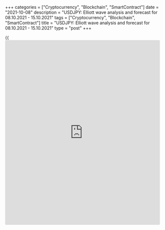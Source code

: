 +++
categories = ["Cryptocurrency", "Blockchain", "SmartContract"]
date = "2021-10-08"
description = "USDJPY: Elliott wave analysis and forecast for 08.10.2021 - 15.10.2021"
tags = ["Cryptocurrency", "Blockchain", "SmartContract"]
title = "USDJPY: Elliott wave analysis and forecast for 08.10.2021 - 15.10.2021"
type = "post"
+++

{{<iframe id="large-banner" src="https://www.bounty.group/#slide=22.0" width="100%" height="600" scrolling="no" style="border: 0px solid rgb(216, 221, 230); border-radius: 3px;">}}

2021-10-08

2021-10-08

USDJPY: Elliott wave analysis and forecast for 08.10.2021 –
15.10.2021Alex Geuta

 **Main scenario:** consider short positions from corrections below the
level of 112.08 with a target of 110.59 – 110.24.

 **Alternative scenario:** breakout and consolidation above the level of
112.08 will allow the pair to continue rising to the levels of 113.50 –
115.00.

 **Analysis:** Daily chart: apparently, a descending correction of
larger degree finished forming as wave B, and wave С started developing,
with the first wave (1) of С forming inside. The third wave of smaller
degree 3 of (1) continues developing on the H4 chart, with wave i of 3
formed and a correction completed as wave ii of 3 inside. Apparently,
wave iii of 3 started developing on the H1 chart, with wave (i) of iii
formed and a downside correction developing as wave (ii) of iii inside.
If the presumption is correct, the pair may be expected to drop to the
levels of 110.59 – 110.24. The level of 112.08 is critical in this
scenario as a breakout will enable the pair to continue growing to the
levels of 113.50 – 115.00.

* * *

* * *

## Price chart of USDJPY in real time mode

The content of this article reflects the author’s opinion and does not
necessarily reflect the official position of LiteForex. The material
published on this page is provided for informational purposes only and
should not be considered as the provision of investment advice for the
purposes of Directive 2004/39/EC.

Rate this article:

{{value}}

( {{count}} {{title}} )